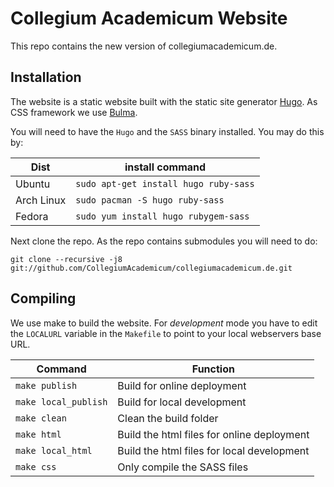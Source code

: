 # Collegium Academicum Website

This repo contains the new version of collegiumacademicum.de.

## Installation
The website is a static website built with the static site generator [Hugo](gohugo.io). As CSS framework we use [Bulma](bulma.io).

You will need to have the `Hugo` and the `SASS` binary installed. You may do this by:

| Dist | install command |
| --- | --- |
| Ubuntu | `sudo apt-get install hugo ruby-sass` |
| Arch Linux | `sudo pacman -S hugo ruby-sass` |
| Fedora | `sudo yum install hugo rubygem-sass` |

Next clone the repo. As the repo contains submodules you will need to do:

```
git clone --recursive -j8 git://github.com/CollegiumAcademicum/collegiumacademicum.de.git
```
## Compiling
We use make to build the website. For _development_ mode you have to edit the `LOCALURL` variable in the `Makefile` to point to your local webservers base URL.

| Command | Function |
| --- | --- |
| `make publish` | Build for online deployment |
| `make local_publish` | Build for local development |
| `make clean` | Clean the build folder |
| `make html` | Build the html files for online deployment |
| `make local_html` | Build the html files for local development |
| `make css` | Only compile the SASS files |